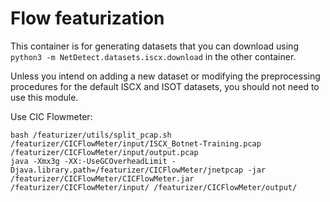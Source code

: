 # Flow featurization

This container is for generating datasets that you can download using
`python3 -m NetDetect.datasets.iscx.download` in the other container.

Unless you intend on adding a new dataset or modifying the preprocessing procedures for the default ISCX and ISOT datasets, you should not need to use this module.

Use CIC Flowmeter:
```
bash /featurizer/utils/split_pcap.sh /featurizer/CICFlowMeter/input/ISCX_Botnet-Training.pcap /featurizer/CICFlowMeter/input/output.pcap
java -Xmx3g -XX:-UseGCOverheadLimit -Djava.library.path=/featurizer/CICFlowMeter/jnetpcap -jar /featurizer/CICFlowMeter/CICFlowMeter.jar /featurizer/CICFlowMeter/input/ /featurizer/CICFlowMeter/output/
```

